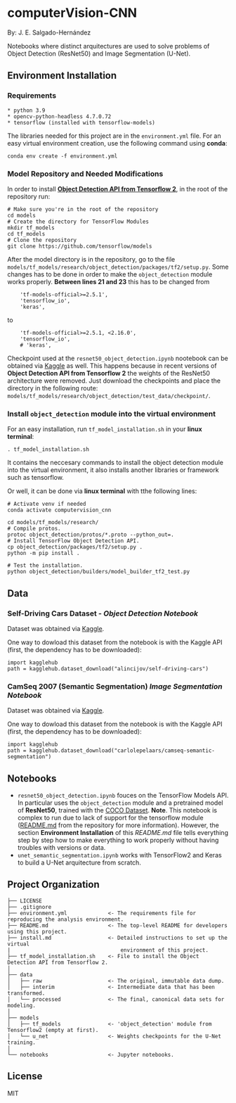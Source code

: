 # computerVision-CNN

By: J. E. Salgado-Hernández

Notebooks where distinct arquitectures are used to solve problems of Object Detection (ResNet50) and Image Segmentation (U-Net).



## Environment Installation


### Requirements
```
* python 3.9
* opencv-python-headless 4.7.0.72
* tensorflow (installed with tensorflow-models)
```

The libraries needed for this project are in the `environment.yml` file. For an easy virtual environment creation, use the following command using **conda**:
```
conda env create -f environment.yml
```


### Model Repository and Needed Modifications
In order to install [**Object Detection API from Tensorflow 2**](https://github.com/tensorflow/models/blob/master/research/object_detection/g3doc/tf2.md), in the root of the repository run:
```
# Make sure you're in the root of the repository
cd models
# Create the directory for TensorFlow Modules
mkdir tf_models
cd tf_models
# Clone the repository
git clone https://github.com/tensorflow/models
```

After the model directory is in the repository, go to the file `models/tf_models/research/object_detection/packages/tf2/setup.py`. Some changes has to be done in order to make the `object_detection` module works properly. **Between lines 21 and 23** this has to be changed from
```
    'tf-models-official>=2.5.1',
    'tensorflow_io',
    'keras',
```
to
```
    'tf-models-official>=2.5.1, <2.16.0',
    'tensorflow_io',
    # 'keras',
```

Checkpoint used at the `resnet50_object_detection.ipynb` nootebook can be obtained via [Kaggle](https://www.kaggle.com/datasets/nobatgeldi/ssd-resnet50-v1-fpn-640x640-coco17-tpu8) as well. This happens because in recent versions of **Object Detection API from Tensorflow 2** the weights of the ResNet50 architecture were removed. Just download the checkpoints and place the directory in the following route: `models/tf_models/research/object_detection/test_data/checkpoint/`.


### Install `object_detection` module into the virtual environment
For an easy installation, run `tf_model_installation.sh` in your **linux terminal**:
```
. tf_model_installation.sh
```
It contains the neccesary commands to install the object detection module into the virtual environment, it also installs another libraries or framework such as tensorflow.

Or well, it can be done via **linux terminal** with tthe following lines:
```
# Activate venv if needed
conda activate computervision_cnn

cd models/tf_models/research/
# Compile protos.
protoc object_detection/protos/*.proto --python_out=.
# Install TensorFlow Object Detection API.
cp object_detection/packages/tf2/setup.py .
python -m pip install .

# Test the installation.
python object_detection/builders/model_builder_tf2_test.py
```



## Data

### Self-Driving Cars Dataset - *Object Detection Notebook*
Dataset was obtained via [Kaggle](https://www.kaggle.com/datasets/alincijov/self-driving-cars).

One way to dowload this dataset from the notebook is with the Kaggle API (first, the dependency has to be downloaded):
```
import kagglehub
path = kagglehub.dataset_download("alincijov/self-driving-cars")
```


### CamSeq 2007 (Semantic Segmentation) *Image Segmentation Notebook*
Dataset was obtained via [Kaggle](https://www.kaggle.com/datasets/carlolepelaars/camseq-semantic-segmentation).

One way to dowload this dataset from the notebook is with the Kaggle API (first, the dependency has to be downloaded):
```
import kagglehub
path = kagglehub.dataset_download("carlolepelaars/camseq-semantic-segmentation")
```



## Notebooks
* `resnet50_object_detection.ipynb` fouces on the TensorFlow Models API. In particular uses the `object_detection` module and a pretrained model of **ResNet50**, trained with the [COCO Dataset](https://cocodataset.org/#home). **Note**. This notebook is complex to run due to lack of support for the tensorflow module ([README.md](https://github.com/tensorflow/models/blob/master/research/object_detection/README.md) from the repository for more information). However, the section **Environment Installation** of this *README.md* file tells everything step by step how to make everything to work properly without having troubles with versions or data.
* `unet_semantic_segmentation.ipynb` works with TensorFlow2 and Keras to build a U-Net arquitecture from scratch.



## Project Organization
```
├── LICENSE
├── .gitignore
├── environment.yml             <- The requirements file for reproducing the analysis environment.
├── README.md                   <- The top-level README for developers using this project.
├── install.md                  <- Detailed instructions to set up the virtual
|                                   environment of this project.
├── tf_model_installation.sh    <- File to install the Object Detection API from Tensorflow 2.
│
├── data                        
│   ├── raw                     <- The original, immutable data dump.
│   ├── interim                 <- Intermediate data that has been transformed.
│   └── processed               <- The final, canonical data sets for modeling.
│
├── models                      
│   ├── tf_models               <- 'object_detection' module from Tensorflow2 (empty at first).
│   └── u_net                   <- Weights checkpoints for the U-Net training.
│
└── notebooks                   <- Jupyter notebooks.
```


## License

MIT
